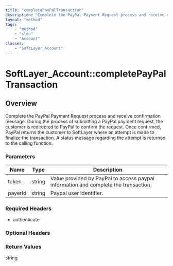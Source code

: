 ```yaml
---
title: "completePayPalTransaction"
description: "Complete the PayPal Payment Request process and receive confirmation message. During the process of submitting a PayPal... "
layout: "method"
tags:
    - "method"
    - "sldn"
    - "Account"
classes:
    - "SoftLayer_Account"
---
```

# SoftLayer_Account::completePayPalTransaction
## Overview 
Complete the PayPal Payment Request process and receive confirmation message. During the process of submitting a PayPal payment request, the customer is redirected to PayPal to confirm the request.  Once confirmed, PayPal returns the customer to SoftLayer where an attempt is made to finalize the transaction.  A status message regarding the attempt is returned to the calling function. 

### Parameters 
|Name | Type | Description |
| --- | --- | --- |
|token| string| Value provided by PayPal to access paypal information and complete the transaction.|
|payerId| string| Paypal user identifier.|


### Required Headers
* authenticate

### Optional Headers

### Return Values
string
